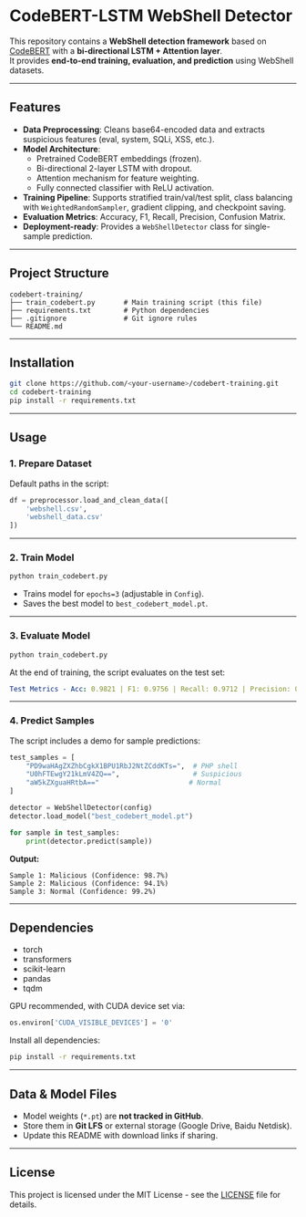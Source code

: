 # CodeBERT-LSTM WebShell Detector

This repository contains a **WebShell detection framework** based on [CodeBERT](https://huggingface.co/microsoft/codebert-base) with a **bi-directional LSTM + Attention layer**.  
It provides **end-to-end training, evaluation, and prediction** using WebShell datasets.

---

## Features
- **Data Preprocessing**: Cleans base64-encoded data and extracts suspicious features (eval, system, SQLi, XSS, etc.).
- **Model Architecture**:  
  - Pretrained CodeBERT embeddings (frozen).  
  - Bi-directional 2-layer LSTM with dropout.  
  - Attention mechanism for feature weighting.  
  - Fully connected classifier with ReLU activation.
- **Training Pipeline**: Supports stratified train/val/test split, class balancing with `WeightedRandomSampler`, gradient clipping, and checkpoint saving.
- **Evaluation Metrics**: Accuracy, F1, Recall, Precision, Confusion Matrix.
- **Deployment-ready**: Provides a `WebShellDetector` class for single-sample prediction.

---

## Project Structure
```text
codebert-training/
├── train_codebert.py       # Main training script (this file)
├── requirements.txt        # Python dependencies
├── .gitignore              # Git ignore rules
└── README.md
```
---

## Installation
```bash
git clone https://github.com/<your-username>/codebert-training.git
cd codebert-training
pip install -r requirements.txt
```
---

## Usage

### 1. Prepare Dataset
Default paths in the script:  
```python
df = preprocessor.load_and_clean_data([
    'webshell.csv',
    'webshell_data.csv'
])
```

---

### 2. Train Model
```bash
python train_codebert.py
```
- Trains model for `epochs=3` (adjustable in `Config`).  
- Saves the best model to `best_codebert_model.pt`.

---

### 3. Evaluate Model
```bash
python train_codebert.py
```

At the end of training, the script evaluates on the test set:  
```yaml
Test Metrics - Acc: 0.9821 | F1: 0.9756 | Recall: 0.9712 | Precision: 0.9801
```

---

### 4. Predict Samples
The script includes a demo for sample predictions:  
```python
test_samples = [
    "PD9waHAgZXZhbCgkX1BPU1RbJ2NtZCddKTs=",  # PHP shell
    "U0hFTEwgY21kLmV4ZQ==",                  # Suspicious
    "aW5kZXguaHRtbA=="                      # Normal
]

detector = WebShellDetector(config)
detector.load_model("best_codebert_model.pt")

for sample in test_samples:
    print(detector.predict(sample))
```

**Output:**  
```less
Sample 1: Malicious (Confidence: 98.7%)
Sample 2: Malicious (Confidence: 94.1%)
Sample 3: Normal (Confidence: 99.2%)
```

---

## Dependencies
- torch  
- transformers  
- scikit-learn  
- pandas  
- tqdm  

GPU recommended, with CUDA device set via:  
```python
os.environ['CUDA_VISIBLE_DEVICES'] = '0'
```

Install all dependencies:  
```bash
pip install -r requirements.txt
```

---

## Data & Model Files
- Model weights (`*.pt`) are **not tracked in GitHub**.  
- Store them in **Git LFS** or external storage (Google Drive, Baidu Netdisk).  
- Update this README with download links if sharing.

---

## License
This project is licensed under the MIT License - see the [LICENSE](./LICENSE) file for details.

